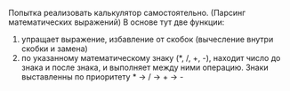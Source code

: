 Попытка реализовать калькулятор самостоятельно. (Парсинг математических выражений)
В основе тут две функции: 
1. упращает выражение, избавление от скобок (вычесление внутри скобки и замена)
2. по указанному математическому знаку (*, /, +, -), находит число до знака и после знака, и выполняет между ними операцию.
Знаки выставленны по приоритету * -> / -> + -> -
